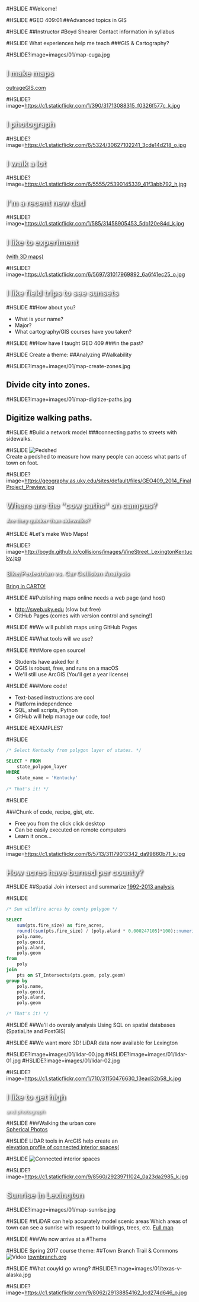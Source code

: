 #HSLIDE
#Welcome!

#HSLIDE
#GEO 409:01
##Advanced topics in GIS

#HSLIDE
##Instructor
#Boyd Shearer
Contact information in syllabus

#HSLIDE
What experiences help me teach
###GIS & Cartography?


#HSLIDE?image=images/01/map-cuga.jpg
<h2 style="color:#eee;text-shadow: 2px 2px 4px #000;">I make maps</h2>
<a href="https://outrageGIS.com" target="_blank">outrageGIS.com</a>

#HSLIDE?image=https://c1.staticflickr.com/1/390/31713088315_f0326f577c_k.jpg
<h2 style="color:#eee;text-shadow: 2px 2px 4px #000;">I photograph</h2>

#HSLIDE?image=https://c1.staticflickr.com/6/5324/30627102241_3cde14d218_o.jpg
<h2 style="color:#eee;text-shadow: 2px 2px 4px #000;">I walk a lot</h2>

#HSLIDE?image=https://c1.staticflickr.com/6/5555/25390145339_41f3abb792_h.jpg
<h2 style="color:#eee;text-shadow: 2px 2px 4px #000;">I'm a recent new dad</h2>

#HSLIDE?image=https://c1.staticflickr.com/1/585/31458905453_5db120e84d_k.jpg
<h2 style="color:#eee;text-shadow: 2px 2px 4px #000;">I like to experiment</h2>
<a href="https://kuula.co/post/7ft7S" target="_blank">(with 3D maps)</a>

#HSLIDE?image=https://c1.staticflickr.com/6/5697/31017969892_6a6f41ec25_o.jpg
<h2 style="color:#eee;text-shadow: 2px 2px 4px #000;">I like field trips to see sunsets</h2>

#HSLIDE
##How about you?
* What is your name?
* Major?
* What cartography/GIS courses have you taken?

#HSLIDE
##How have I taught GEO 409
###in the past?

#HSLIDE
Create a theme:
##Analyzing
#Walkability

#HSLIDE?image=images/01/map-create-zones.jpg
<h2 style="color:#111;text-shadow: 2px 2px 4px #fff;">Divide city into zones.</h2>

#HSLIDE?image=images/01/map-digitize-paths.jpg
<h2 style="color:#111;text-shadow: 2px 2px 4px #fff;">Digitize walking paths.</h2>

#HSLIDE
#Build a network model
###connecting paths to streets with sidewalks. 

#HSLIDE
![Pedshed](images/01/map-pedshed.jpg)   
Create a pedshed to measure how many people can access what parts of town on foot.

#HSLIDE?image=https://geography.as.uky.edu/sites/default/files/GEO409_2014_FinalProject_Preview.jpg
<h2 style="color:#eee;text-shadow: 2px 2px 4px #000;">Where are the "cow paths" on campus?</h2>
<h4 style="color:#eee;text-shadow: 2px 2px 4px #000;">Are they quicker than sidewalks?</h4>

#HSLIDE
#Let's make Web Maps!

#HSLIDE?image=http://boydx.github.io/collisions/images/VineStreet_LexingtonKentucky.jpg
<h3 style="color:#eee;text-shadow: 2px 2px 4px #000;">Bike/Pedestrian vs. Car Collision Analysis</h3>
<a href="http://boydx.github.io/collisions/" target="_blank">Bring in CARTO!</a>

#HSLIDE
##Publishing maps online needs a web page (and host)
* http://sweb.uky.edu (slow but free)
* GitHub Pages (comes with version control and syncing!)

#HSLIDE
##We will publish maps using GitHub Pages

#HSLIDE
##What tools will we use?

#HSLIDE
###More open source!
* Students have asked for it
* QGIS is robust, free, and runs on a macOS
* We'll still use ArcGIS (You'll get a year license)

#HSLIDE
###More code!
* Text-based instructions are cool
* Platform independence
* SQL, shell scripts, Python
* GitHub will help manage our code, too!

#HSLIDE
#EXAMPLES?


#HSLIDE
```sql
/* Select Kentucky from polygon layer of states. */

SELECT * FROM
    state_polygon_layer
WHERE
    state_name = 'Kentucky'
    
/* That's it! */

```
#HSLIDE

###Chunk of code, recipe, gist, etc.
* Free you from the click click desktop
* Can be easily executed on remote computers
* Learn it once...


#HSLIDE?image=https://c1.staticflickr.com/6/5713/31179013342_da99860b71_k.jpg
<h2 style="color:#eee;text-shadow: 2px 2px 4px #000;">How acres have burned per county?</h2>

#HSLIDE
##Spatial Join
intersect and summarize
<a href="http://boydx.github.io/wildfires/" target="_blank">1992-2013 analysis</a>

#HSLIDE

```sql
/* Sum wildfire acres by county polygon */

SELECT 
    sum(pts.fire_size) as fire_acres,
    round((sum(pts.fire_size) / (poly.aland * 0.000247105)*100)::numeric,2) as percent_burned, 
    poly.name, 
    poly.geoid, 
    poly.aland, 
    poly.geom 
from 
    poly 
join 
    pts on ST_Intersects(pts.geom, poly.geom) 
group by 
    poly.name,
    poly.geoid,
    poly.aland,
    poly.geom

/* That's it! */
```

#HSLIDE
##We'll do overaly analysis
Using SQL on spatial databases (SpatiaLite and PostGIS)


#HSLIDE
##We want more 3D!
LiDAR data now available for Lexington

#HSLIDE?image=images/01/lidar-00.jpg
#HSLIDE?image=images/01/lidar-01.jpg
#HSLIDE?image=images/01/lidar-02.jpg

#HSLIDE?image=https://c1.staticflickr.com/1/710/31150476630_13ead32b58_k.jpg  
<h2 style="color:#eee;text-shadow: 2px 2px 4px #000;">I like to get high</h2>
<p style="color:#eee;text-shadow: 2px 2px 4px #000;">and photograph</p>

#HSLIDE
###Walking the urban core   
[Spherical Photos](https://www.flickr.com/photos/28640579@N02/31150476630/in/dateposted-public/)

#HSLIDE
LiDAR tools in ArcGIS help create an   
<a href="https://www.outragegis.com/trails/2016/08/27/elevation-profile-of-connected-interior-spaces" target="_blank">elevation profile of connected interior spaces(</a>

#HSLIDE
![Connected interior spaces](https://c1.staticflickr.com/9/8062/29138854162_1cd274d646_o.jpg)


#HSLIDE?image=https://c1.staticflickr.com/9/8560/29239711024_0a23da2985_k.jpg
<h2 style="color:#eee;text-shadow: 2px 2px 4px #000;">Sunrise in Lexington</h2>

#HSLIDE?image=images/01/map-sunrise.jpg

#HSLIDE
##LiDAR can help accurately model scenic areas
Which areas of town can see a sunrise with respect to buildings, trees, etc.
<a data-flickr-embed="true"  href="https://www.flickr.com/photos/28640579@N02/29239711024/in/album-72157668647475382/" title="Can you see the fall sunrise in Lexington, Kentucky?">Full map</a>

#HSLIDE
###We now arrive at a
#Theme


#HSLIDE
Spring 2017 course theme:
##Town Branch Trail & Commons
![Video](https://www.youtube.com/embed/OR4JaAmA9rk)
<a href="http://www.townbranch.org/" target="_blank">townbranch.org</a>

#HSLIDE
#What couyld go wrong?
#HSLIDE?image=images/01/texas-v-alaska.jpg


#HSLIDE?image=https://c1.staticflickr.com/9/8062/29138854162_1cd274d646_o.jpg